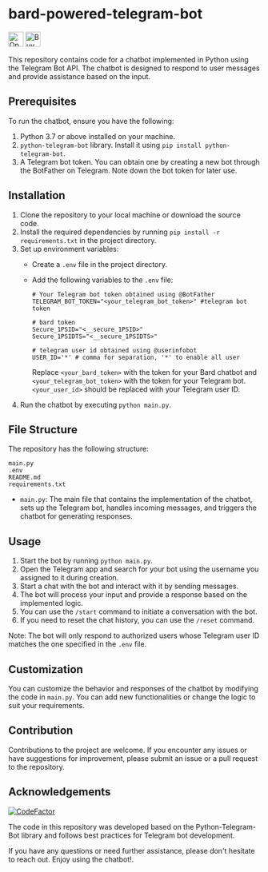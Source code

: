 # bard-powered-telegram-bot

<div>
   <a href="https://colab.research.google.com/github/1999AZZAR/bard-powered-telegram-bot/blob/ayaka-mori/bard_telebot.ipynb" target="_blank"><img src="https://colab.research.google.com/assets/colab-badge.svg" alt="Open In Colab" style="height: 30px !important;"></a>
   <a href="https://www.buymeacoffee.com/azzar" target="_blank"><img src="https://cdn.buymeacoffee.com/buttons/v2/default-yellow.png" alt="Buy Me A Coffee" style="height: 30px !important;"></a>
</div>

This repository contains code for a chatbot implemented in Python using the Telegram Bot API. The chatbot is designed to respond to user messages and provide assistance based on the input.

## Prerequisites

To run the chatbot, ensure you have the following:

1. Python 3.7 or above installed on your machine.
2. `python-telegram-bot` library. Install it using `pip install python-telegram-bot`.
3. A Telegram bot token. You can obtain one by creating a new bot through the BotFather on Telegram. Note down the bot token for later use.

## Installation

1. Clone the repository to your local machine or download the source code.
2. Install the required dependencies by running `pip install -r requirements.txt` in the project directory.
3. Set up environment variables:
   - Create a `.env` file in the project directory.
   - Add the following variables to the `.env` file:

     ```text
     # Your Telegram bot token obtained using @BotFather
     TELEGRAM_BOT_TOKEN="<your_telegram_bot_token>" #telegram bot token
     
     # bard token
     Secure_1PSID="<__secure_1PSID>"
     Secure_1PSIDTS="<__secure_1PSIDTS>"
     
     # telegram user id obtained using @userinfobot
     USER_ID='*' # comma for separation, '*' to enable all user
     ```

     Replace `<your_bard_token>` with the token for your Bard chatbot and `<your_telegram_bot_token>` with the token for your Telegram bot. `<your_user_id>` should be replaced with your Telegram user ID.
4. Run the chatbot by executing `python main.py`.

## File Structure

The repository has the following structure:

```text
main.py
.env
README.md
requirements.txt
```

- `main.py`: The main file that contains the implementation of the chatbot, sets up the Telegram bot, handles incoming messages, and triggers the chatbot for generating responses.

## Usage

1. Start the bot by running `python main.py`.
2. Open the Telegram app and search for your bot using the username you assigned to it during creation.
3. Start a chat with the bot and interact with it by sending messages.
4. The bot will process your input and provide a response based on the implemented logic.
5. You can use the `/start` command to initiate a conversation with the bot.
6. If you need to reset the chat history, you can use the `/reset` command.

Note: The bot will only respond to authorized users whose Telegram user ID matches the one specified in the `.env` file.

## Customization

You can customize the behavior and responses of the chatbot by modifying the code in `main.py`. You can add new functionalities or change the logic to suit your requirements.

## Contribution

Contributions to the project are welcome. If you encounter any issues or have suggestions for improvement, please submit an issue or a pull request to the repository.

## Acknowledgements

[![CodeFactor](https://www.codefactor.io/repository/github/1999azzar/bard-powered-telegram-bot/badge)](https://www.codefactor.io/repository/github/1999azzar/bard-powered-telegram-bot)

The code in this repository was developed based on the Python-Telegram-Bot library and follows best practices for Telegram bot development.

If you have any questions or need further assistance, please don't hesitate to reach out. Enjoy using the chatbot!.
